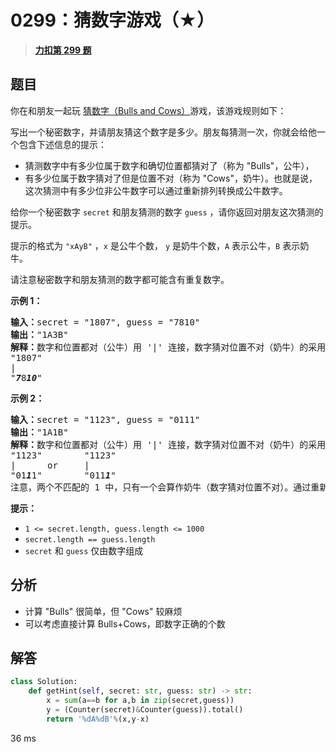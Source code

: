 # 0299：猜数字游戏（★）


> <u>**[力扣第 299 题](https://leetcode.cn/problems/bulls-and-cows/)**</u>

## 题目

<p>你在和朋友一起玩 <a href="https://baike.baidu.com/item/%E7%8C%9C%E6%95%B0%E5%AD%97/83200?fromtitle=Bulls+and+Cows&amp;fromid=12003488&amp;fr=aladdin" target="_blank">猜数字（Bulls and Cows）</a>游戏，该游戏规则如下：</p>

<p>写出一个秘密数字，并请朋友猜这个数字是多少。朋友每猜测一次，你就会给他一个包含下述信息的提示：</p>

<ul>
<li>猜测数字中有多少位属于数字和确切位置都猜对了（称为 "Bulls"，公牛），</li>
<li>有多少位属于数字猜对了但是位置不对（称为 "Cows"，奶牛）。也就是说，这次猜测中有多少位非公牛数字可以通过重新排列转换成公牛数字。</li>
</ul>

<p>给你一个秘密数字 <code>secret</code> 和朋友猜测的数字 <code>guess</code> ，请你返回对朋友这次猜测的提示。</p>

<p>提示的格式为 <code>"xAyB"</code> ，<code>x</code> 是公牛个数， <code>y</code> 是奶牛个数，<code>A</code> 表示公牛，<code>B</code> 表示奶牛。</p>

<p>请注意秘密数字和朋友猜测的数字都可能含有重复数字。</p>



<p><strong>示例 1：</strong></p>

<pre>
<strong>输入：</strong>secret = "1807", guess = "7810"
<strong>输出：</strong>"1A3B"
<strong>解释：</strong>数字和位置都对（公牛）用 '|' 连接，数字猜对位置不对（奶牛）的采用斜体加粗标识。
"1807"
|
"<em><strong>7</strong></em>8<em><strong>10</strong></em>"</pre>

<p><strong>示例 2：</strong></p>

<pre>
<strong>输入：</strong>secret = "1123", guess = "0111"
<strong>输出：</strong>"1A1B"
<strong>解释：</strong>数字和位置都对（公牛）用 '|' 连接，数字猜对位置不对（奶牛）的采用斜体加粗标识。
"1123"        "1123"
|      or     |
"01<em><strong>1</strong></em>1"        "011<em><strong>1</strong></em>"
注意，两个不匹配的 1 中，只有一个会算作奶牛（数字猜对位置不对）。通过重新排列非公牛数字，其中仅有一个 1 可以成为公牛数字。</pre>



<p><strong>提示：</strong></p>

<ul>
<li><code>1 &lt;= secret.length, guess.length &lt;= 1000</code></li>
<li><code>secret.length == guess.length</code></li>
<li><code>secret</code> 和 <code>guess</code> 仅由数字组成</li>
</ul>


## 分析

- 计算 "Bulls" 很简单，但 "Cows" 较麻烦
- 可以考虑直接计算 Bulls+Cows，即数字正确的个数

## 解答

```python
class Solution:
    def getHint(self, secret: str, guess: str) -> str:
        x = sum(a==b for a,b in zip(secret,guess))
        y = (Counter(secret)&Counter(guess)).total()
        return '%dA%dB'%(x,y-x)
```
36 ms

